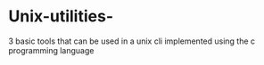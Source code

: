 # Unix-utilities-
3 basic tools that can be used in a unix cli implemented using the c programming language
